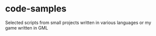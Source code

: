 # code-samples
Selected scripts from small projects written in various languages or my game written in GML
